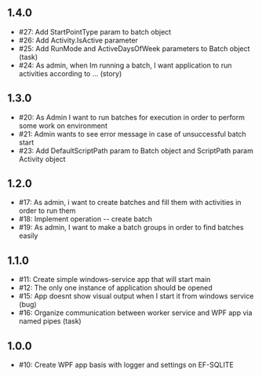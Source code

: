

## 1.4.0
- #27: Add  StartPointType param to batch object
- #26: Add Activity.IsActive parameter
- #25: Add RunMode and ActiveDaysOfWeek parameters to Batch object (task)
- #24: As admin, when Im running a batch, I want application to run activities according to ... (story)

## 1.3.0
- #20: As Admin I want to run batches for execution in order to perform some work on environment
- #21: Admin wants to see error message in case of unsuccessful batch start
- #23: Add DefaultScriptPath param to Batch object and ScriptPath param Activity object

## 1.2.0
- #17: As admin, i want to create batches and fill them with activities in order to run them
- #18: Implement operation -- create batch
- #19: As admin, I want to make a batch groups in order to find batches easily

## 1.1.0
- #11: Create simple windows-service app that will start main
- #12: The only one instance of application should be opened
- #15: App doesnt show visual output when I start it from windows service (bug)
- #16: Organize communication between worker service and WPF app via named pipes (task)

## 1.0.0
- #10: Create WPF app basis with logger and settings on EF-SQLITE
